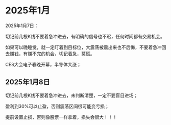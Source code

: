 # 2025年1月

2025年1月7日：

切记前几根K线不要着急冲进去，有明确的信号也不迟，任何时间都有交易机会。

如果可以晚睡觉，就一定盯着到目标位，大震荡被震出来也不后悔，不要着急冲回去赚钱，有赚不完的机会，切记着急，莫慌。

CES大会电子春晚开幕，半导体大涨；

## 2025年1月8日

切记前几根K线不要着急冲进去，未判断清楚，一定不要盲目进场；

盈利到30%可以止盈，否则震荡区间很可能变亏损；

提前设置止损，否则像股票一样拿着，损失会很大！！！
